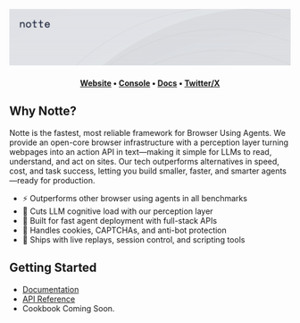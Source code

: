 ![Notte Header](https://github.com/nottelabs/.github/blob/main/profile/bgd.png)

<h4 align="center">
  <a href="https://notte.cc">Website</a>
  •
  <b><a href="https://console.notte.cc">Console</a></b>
  •
  <a href="https://docs.notte.cc">Docs</a>
  •
  <a href="https://twitter.com/nottecore">Twitter/X</a>
  </h4>

## Why Notte?

Notte is the fastest, most reliable framework for Browser Using Agents. We provide an open-core browser infrastructure with a perception layer turning webpages into an action API in text—making it simple for LLMs to read, understand, and act on sites. Our tech outperforms alternatives in speed, cost, and task success, letting you build smaller, faster, and smarter agents—ready for production.

- ⚡️ Outperforms other browser using agents in all benchmarks
- 🧠 Cuts LLM cognitive load with our perception layer
- 🚀 Built for fast agent deployment with full-stack APIs
- 🔐 Handles cookies, CAPTCHAs, and anti-bot protection
- 🔧 Ships with live replays, session control, and scripting tools

## Getting Started

- [Documentation](https://docs.notte.cc)
- [API Reference](https://docs.notte.cc/oapi-reference/health-check)
- Cookbook Coming Soon.

